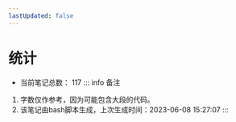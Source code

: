 ```yaml
---
lastUpdated: false
---
```

# 统计
- 当前笔记总数： 117
::: info 备注
1. 字数仅作参考，因为可能包含大段的代码。
2. 该笔记由bash脚本生成，上次生成时间：2023-06-08 15:27:07
:::
